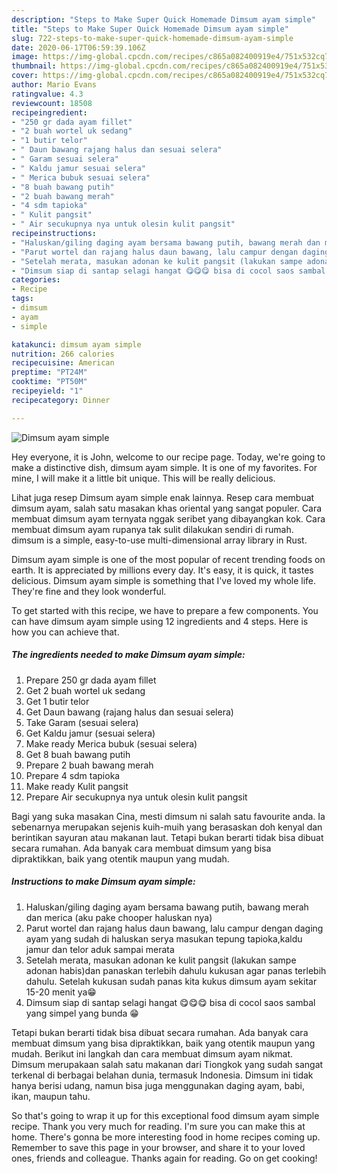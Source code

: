 ```yaml
---
description: "Steps to Make Super Quick Homemade Dimsum ayam simple"
title: "Steps to Make Super Quick Homemade Dimsum ayam simple"
slug: 722-steps-to-make-super-quick-homemade-dimsum-ayam-simple
date: 2020-06-17T06:59:39.106Z
image: https://img-global.cpcdn.com/recipes/c865a082400919e4/751x532cq70/dimsum-ayam-simple-foto-resep-utama.jpg
thumbnail: https://img-global.cpcdn.com/recipes/c865a082400919e4/751x532cq70/dimsum-ayam-simple-foto-resep-utama.jpg
cover: https://img-global.cpcdn.com/recipes/c865a082400919e4/751x532cq70/dimsum-ayam-simple-foto-resep-utama.jpg
author: Mario Evans
ratingvalue: 4.3
reviewcount: 18508
recipeingredient:
- "250 gr dada ayam fillet"
- "2 buah wortel uk sedang"
- "1 butir telor"
- " Daun bawang rajang halus dan sesuai selera"
- " Garam sesuai selera"
- " Kaldu jamur sesuai selera"
- " Merica bubuk sesuai selera"
- "8 buah bawang putih"
- "2 buah bawang merah"
- "4 sdm tapioka"
- " Kulit pangsit"
- " Air secukupnya nya untuk olesin kulit pangsit"
recipeinstructions:
- "Haluskan/giling daging ayam bersama bawang putih, bawang merah dan merica (aku pake chooper haluskan nya)"
- "Parut wortel dan rajang halus daun bawang, lalu campur dengan daging ayam yang sudah di haluskan serya masukan tepung tapioka,kaldu jamur dan telor aduk sampai merata"
- "Setelah merata, masukan adonan ke kulit pangsit (lakukan sampe adonan habis)dan panaskan terlebih dahulu kukusan agar panas terlebih dahulu. Setelah kukusan sudah panas kita kukus dimsum ayam sekitar 15-20 menit ya😁"
- "Dimsum siap di santap selagi hangat 😋😋😋 bisa di cocol saos sambal yang simpel yang bunda 😁"
categories:
- Recipe
tags:
- dimsum
- ayam
- simple

katakunci: dimsum ayam simple 
nutrition: 266 calories
recipecuisine: American
preptime: "PT24M"
cooktime: "PT50M"
recipeyield: "1"
recipecategory: Dinner

---
```



![Dimsum ayam simple](https://img-global.cpcdn.com/recipes/c865a082400919e4/751x532cq70/dimsum-ayam-simple-foto-resep-utama.jpg)

Hey everyone, it is John, welcome to our recipe page. Today, we're going to make a distinctive dish, dimsum ayam simple. It is one of my favorites. For mine, I will make it a little bit unique. This will be really delicious.

Lihat juga resep Dimsum ayam simple enak lainnya. Resep cara membuat dimsum ayam, salah satu masakan khas oriental yang sangat populer. Cara membuat dimsum ayam ternyata nggak seribet yang dibayangkan kok. Cara membuat dimsum ayam rupanya tak sulit dilakukan sendiri di rumah. dimsum is a simple, easy-to-use multi-dimensional array library in Rust.

Dimsum ayam simple is one of the most popular of recent trending foods on earth. It is appreciated by millions every day. It's easy, it is quick, it tastes delicious. Dimsum ayam simple is something that I've loved my whole life. They're fine and they look wonderful.


To get started with this recipe, we have to prepare a few components. You can have dimsum ayam simple using 12 ingredients and 4 steps. Here is how you can achieve that.

<!--inarticleads1-->

##### The ingredients needed to make Dimsum ayam simple:

1. Prepare 250 gr dada ayam fillet
1. Get 2 buah wortel uk sedang
1. Get 1 butir telor
1. Get  Daun bawang (rajang halus dan sesuai selera)
1. Take  Garam (sesuai selera)
1. Get  Kaldu jamur (sesuai selera)
1. Make ready  Merica bubuk (sesuai selera)
1. Get 8 buah bawang putih
1. Prepare 2 buah bawang merah
1. Prepare 4 sdm tapioka
1. Make ready  Kulit pangsit
1. Prepare  Air secukupnya nya untuk olesin kulit pangsit


Bagi yang suka masakan Cina, mesti dimsum ni salah satu favourite anda. Ia sebenarnya merupakan sejenis kuih-muih yang berasaskan doh kenyal dan berintikan sayuran atau makanan laut. Tetapi bukan berarti tidak bisa dibuat secara rumahan. Ada banyak cara membuat dimsum yang bisa dipraktikkan, baik yang otentik maupun yang mudah. 

<!--inarticleads2-->

##### Instructions to make Dimsum ayam simple:

1. Haluskan/giling daging ayam bersama bawang putih, bawang merah dan merica (aku pake chooper haluskan nya)
1. Parut wortel dan rajang halus daun bawang, lalu campur dengan daging ayam yang sudah di haluskan serya masukan tepung tapioka,kaldu jamur dan telor aduk sampai merata
1. Setelah merata, masukan adonan ke kulit pangsit (lakukan sampe adonan habis)dan panaskan terlebih dahulu kukusan agar panas terlebih dahulu. Setelah kukusan sudah panas kita kukus dimsum ayam sekitar 15-20 menit ya😁
1. Dimsum siap di santap selagi hangat 😋😋😋 bisa di cocol saos sambal yang simpel yang bunda 😁


Tetapi bukan berarti tidak bisa dibuat secara rumahan. Ada banyak cara membuat dimsum yang bisa dipraktikkan, baik yang otentik maupun yang mudah. Berikut ini langkah dan cara membuat dimsum ayam nikmat. Dimsum merupakaan salah satu makanan dari Tiongkok yang sudah sangat terkenal di berbagai belahan dunia, termasuk Indonesia. Dimsum ini tidak hanya berisi udang, namun bisa juga menggunakan daging ayam, babi, ikan, maupun tahu. 

So that's going to wrap it up for this exceptional food dimsum ayam simple recipe. Thank you very much for reading. I'm sure you can make this at home. There's gonna be more interesting food in home recipes coming up. Remember to save this page in your browser, and share it to your loved ones, friends and colleague. Thanks again for reading. Go on get cooking!
